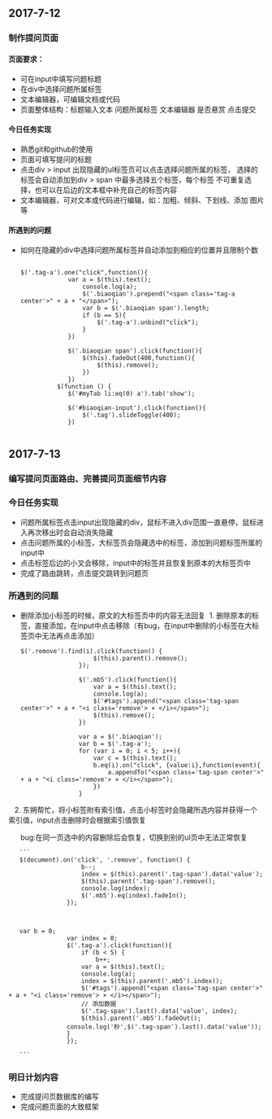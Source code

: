 ## 2017-7-12

### 制作提问页面

#### 页面要求：

* 可在input中填写问题标题
* 在div中选择问题所属标签
* 文本编辑器，可编辑文档或代码
* 页面整体结构：标题输入文本
              问题所属标签
              文本编辑器
              是否悬赏
              点击提交

#### 今日任务实现

* 熟悉git和github的使用
* 页面可填写提问的标题
* 点击div > input 出现隐藏的ul标签页可以点击选择问题所属的标签，
  选择的标签会自动添加到div > span 中最多选择五个标签，每个标签
  不可重复选择，也可以在后边的文本框中补充自己的标签内容
* 文本编辑器，可对文本或代码进行编辑，如：加粗、倾斜、下划线、添加
  图片等

#### 所遇到的问题

* 如何在隐藏的div中选择问题所属标签并自动添加到相应的位置并且限制个数
   
   ```
   
   $('.tag-a').one("click",function(){
				var a = $(this).text();
					console.log(a);
					$('.biaoqian').prepend("<span class='tag-a center'>" + a + "</span>");
					var b = $('.biaoqian span').length;
					if (b == 5){
						$('.tag-a').unbind("click");
					}
				})

				$('.biaoqian span').click(function(){
					$(this).fadeOut(400,function(){
						$(this).remove();
					})
				})
			 $(function () {
				$('#myTab li:eq(0) a').tab('show');

				$('#biaoqian-input').click(function(){
					$('.tag').slideToggle(400);
				})
        
    ```

## 2017-7-13

### 编写提问页面路由、完善提问页面细节内容

### 今日任务实现

* 问题所属标签点击input出现隐藏的div，鼠标不进入div范围一直悬停，鼠标进入再次移出时会自动消失隐藏
* 点击问题所属的小标签，大标签页会隐藏选中的标签，添加到问题标签所属的input中
* 点击标签后边的小叉会移除，input中的标签并且恢复到原本的大标签页中
* 完成了路由跳转，点击提交跳转到问题页

### 所遇到的问题

* 删除添加小标签的时候，原文的大标签页中的内容无法回复
  1. 删除原本的标签，直接添加，在input中点击移除（有bug，在input中删除的小标签在大标签页中无法再点击添加）
    ```
    $('.remove').find(i).click(function() {
						$(this).parent().remove();
					});

					$('.mb5').click(function(){
						var a = $(this).text();
						console.log(a);
						$('#tags').append("<span class='tag-span center'>" + a + "<i class='remove'> × </i></span>");
						$(this).remove();
					})

					var a = $('.biaoqian');
					var b = $('.tag-a');
					for (var i = 0; i < 5; i++){
						var c = $(this).text();
						b.eq(i).on("click", {value:i},function(event){
							a.appendTo("<span class='tag-span center'>" + a + "<i class='remove'> × </i></span>");
						})
					}
    ```
    
    2. 东朔帮忙，将小标签附有索引值，点击小标签时会隐藏所选内容并获得一个索引值，input点击删除时会根据索引值恢复
       
       bug:在同一页选中的内容删除后会恢复，切换到别的ul页中无法正常恢复
       
       ```
       $(document).on('click', '.remove', function() {
						b--;
						index = $(this).parent('.tag-span').data('value');
						$(this).parent('.tag-span').remove();
						console.log(index);
						$('.mb5').eq(index).fadeIn();
					});
       
     
       
       var b = 0;
					var index = 0;
					$('.tag-a').click(function(){
						if (b < 5) {
							b++;
						var a = $(this).text();
						console.log(a);
						index = $(this).parent('.mb5').index();
						$('#tags').append("<span class='tag-span center'>" + a + "<i class='remove'> × </i></span>");
						// 添加数据
						$('.tag-span').last().data('value', index);				
						$(this).parent('.mb5').fadeOut();				
					console.log('秒',$('.tag-span').last().data('value'));
					}
					});

       ```
### 明日计划内容

* 完成提问页数据库的编写
* 完成问题页面的大致框架
